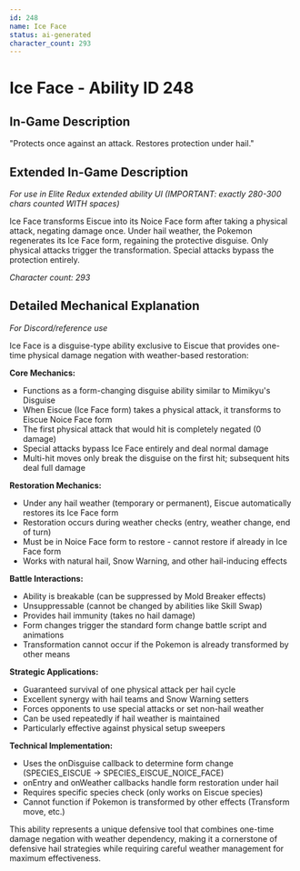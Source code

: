 ```yaml
---
id: 248
name: Ice Face
status: ai-generated
character_count: 293
---
```


# Ice Face - Ability ID 248

## In-Game Description
"Protects once against an attack. Restores protection under hail."

## Extended In-Game Description
*For use in Elite Redux extended ability UI (IMPORTANT: exactly 280-300 chars counted WITH spaces)*

Ice Face transforms Eiscue into its Noice Face form after taking a physical attack, negating damage once. Under hail weather, the Pokemon regenerates its Ice Face form, regaining the protective disguise. Only physical attacks trigger the transformation. Special attacks bypass the protection entirely.

*Character count: 293*

## Detailed Mechanical Explanation
*For Discord/reference use*

Ice Face is a disguise-type ability exclusive to Eiscue that provides one-time physical damage negation with weather-based restoration:

**Core Mechanics:**
- Functions as a form-changing disguise ability similar to Mimikyu's Disguise
- When Eiscue (Ice Face form) takes a physical attack, it transforms to Eiscue Noice Face form
- The first physical attack that would hit is completely negated (0 damage)
- Special attacks bypass Ice Face entirely and deal normal damage
- Multi-hit moves only break the disguise on the first hit; subsequent hits deal full damage

**Restoration Mechanics:**
- Under any hail weather (temporary or permanent), Eiscue automatically restores its Ice Face form
- Restoration occurs during weather checks (entry, weather change, end of turn)
- Must be in Noice Face form to restore - cannot restore if already in Ice Face form
- Works with natural hail, Snow Warning, and other hail-inducing effects

**Battle Interactions:**
- Ability is breakable (can be suppressed by Mold Breaker effects)
- Unsuppressable (cannot be changed by abilities like Skill Swap)
- Provides hail immunity (takes no hail damage)
- Form changes trigger the standard form change battle script and animations
- Transformation cannot occur if the Pokemon is already transformed by other means

**Strategic Applications:**
- Guaranteed survival of one physical attack per hail cycle
- Excellent synergy with hail teams and Snow Warning setters
- Forces opponents to use special attacks or set non-hail weather
- Can be used repeatedly if hail weather is maintained
- Particularly effective against physical setup sweepers

**Technical Implementation:**
- Uses the onDisguise callback to determine form change (SPECIES_EISCUE → SPECIES_EISCUE_NOICE_FACE)
- onEntry and onWeather callbacks handle form restoration under hail
- Requires specific species check (only works on Eiscue species)
- Cannot function if Pokemon is transformed by other effects (Transform move, etc.)

This ability represents a unique defensive tool that combines one-time damage negation with weather dependency, making it a cornerstone of defensive hail strategies while requiring careful weather management for maximum effectiveness.